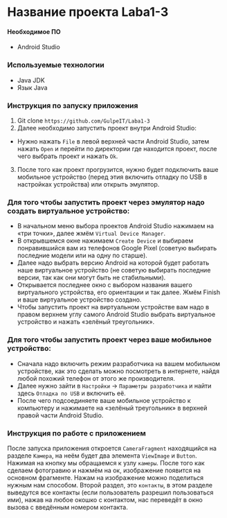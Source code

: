 # Название проекта Laba1-3

#### Необходимое ПО
* Android Studio

### Используемые технологии
* Java JDK
* Язык Java

### Инструкция по запуску приложения
1. Git clone ````https://github.com/GulpeIT/Laba1-3````
2. Далее необходимо запустить проект внутри Android Studio:
* Нужно нажать ````File```` в левой верхней части Android Studio, затем нажать ````Open```` и перейти по директории где находится проект, после чего выбрать проект и нажать ````Ok````.
3. После того как проект прогрузится, нужно будет подключить ваше мобильное устройство (перед этия включить отладку по USB в настройках устройства) или открыть эмулятор.

### Для того чтобы запустить проект через эмулятор надо создать виртуальное устройство:
* В начальном меню выбора проектов Android Studio нажимаем на «три точки», далее жмём ````Virtual Device Manager````.
* В открывшемся окне нажимаем ````Create Device```` и выбираем понравившийся вам из телефонов Google Pixel (советую выбирать последние модели или на одну по старше).
* Далее надо выбрать версию Android на которой будет работать наше виртуальное устройство (не советую выбирать последние версии, так как они могут быть не стабильными).
* Открывается последнее окно с выбором названия вашего виртуального устройства, его ориентации и так далее. Жмём Finish и ваше виртуальное устройство создано.
* Чтобы запустить проект на виртуальном устройстве вам надо в правом верхнем углу самого Android Studio выбрать виртуальное устройство и нажать «зелёный треугольник».

### Для того чтобы запустить проект через ваше мобильное устройство:
* Сначала надо включить режим разработчика на вашем мобильном устройстве, как это сделать можно посмотреть в интернете, найдя любой похожий телефон от этого же производителя.
* Далее нужно зайти в ````Настройки```` -> ````Параметры разработчика```` и найти здесь ````Отладка по USB```` и включить её.
* После чего подсоединяете ваше мобильное устройство к компьютеру и нажимаете на «зелёный треугольник» в верхней правой части Android Studio.

### Инструкция по работе с приложением
После запуска приложения откроется ````CameraFragment```` находящийся на разделе ````Камера````, на неём будет два элемента ````ViewImage```` и ````Button````. Нажимая на кнопку мы обращаемся к узлу ````камеры````. После того как сделаем фотогравию и нажмём на ок, изображение появится на основном фрагменте. Нажам на изображение можно поделиться нужным нам способом. Второй раздел, это ````контакты````, в этом разделе выведутся все контакты (если пользователь разрешил пользоваться ими), нажав на любое окошко с контактом, нас переведёт в окно вызова с введённым номером контакта.

